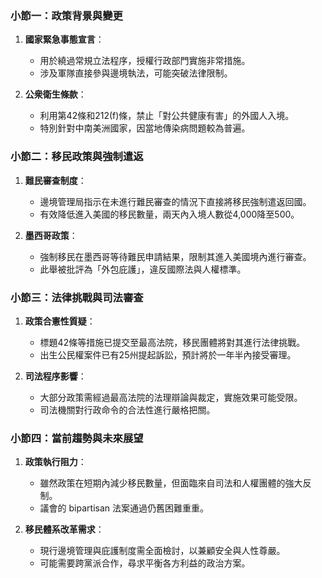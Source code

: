 ### 小節一：政策背景與變更
1. **國家緊急事態宣言**：
   - 用於繞過常規立法程序，授權行政部門實施非常措施。
   - 涉及軍隊直接參與邊境執法，可能突破法律限制。

2. **公衆衛生條款**：
   - 利用第42條和212(f)條，禁止「對公共健康有害」的外國人入境。
   - 特別針對中南美洲國家，因當地傳染病問題較為普遍。

### 小節二：移民政策與強制遣返
1. **難民審查制度**：
   - 邊境管理局指示在未進行難民審查的情況下直接將移民強制遣返回國。
   - 有效降低進入美國的移民數量，兩天內入境人數從4,000降至500。

2. **墨西哥政策**：
   - 強制移民在墨西哥等待難民申請結果，限制其進入美國境內進行審查。
   - 此舉被批評為「外包庇護」，違反國際法與人權標準。

### 小節三：法律挑戰與司法審查
1. **政策合憲性質疑**：
   - 標題42條等措施已提交至最高法院，移民團體將對其進行法律挑戰。
   - 出生公民權案件已有25州提起訴訟，預計將於一年半內接受審理。

2. **司法程序影響**：
   - 大部分政策需經過最高法院的法理辯論與裁定，實施效果可能受限。
   - 司法機關對行政命令的合法性進行嚴格把關。

### 小節四：當前趨勢與未來展望
1. **政策執行阻力**：
   - 雖然政策在短期內減少移民數量，但面臨來自司法和人權團體的強大反制。
   - 議會的 bipartisan 法案通過仍舊困難重重。

2. **移民體系改革需求**：
   - 現行邊境管理與庇護制度需全面檢討，以兼顧安全與人性尊嚴。
   - 可能需要跨黨派合作，尋求平衡各方利益的政治方案。